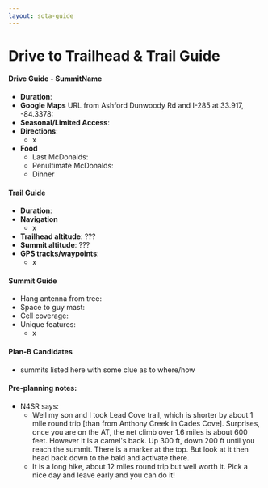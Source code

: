 ```yaml
---
layout: sota-guide
---
```

# Drive to Trailhead & Trail Guide

#### Drive Guide - SummitName

* **Duration**: 
* **Google Maps** URL from Ashford Dunwoody Rd and I-285 at 33.917, -84.3378: 
* **Seasonal/Limited Access**:
* **Directions**:
    * x
* **Food**
    * Last McDonalds: 
    * Penultimate McDonalds: 
    * Dinner

#### Trail Guide

* **Duration**:
* **Navigation**
    * x
* **Trailhead altitude**: ???
* **Summit altitude**: ???
* **GPS tracks/waypoints**:
    * x

#### Summit Guide

* Hang antenna from tree:
* Space to guy mast:
* Cell coverage:
* Unique features:
    * x

#### Plan-B Candidates

* summits listed here with some clue as to where/how

#### Pre-planning notes:

* N4SR says: 
    * Well my son and I took Lead Cove trail, which is shorter by about 1 mile round trip [than from Anthony Creek in Cades Cove]. Surprises, once you are on the AT, the net climb over 1.6 miles is about 600 feet. However it is a camel's back. Up 300 ft, down 200 ft until you reach the summit. There is a marker at the top. But look at it then head back down to the bald and activate there.
    * It is a long hike, about 12 miles round trip but well worth it. Pick a nice day and leave early and you can do it!
